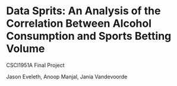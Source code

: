 # Data Sprits: An Analysis of the Correlation Between Alcohol Consumption and Sports Betting Volume

CSCI1951A Final Project

Jason Eveleth, Anoop Manjal, Jania Vandevoorde
